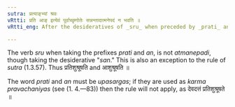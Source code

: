 ```yaml
---
sutra: प्रत्याङ्भ्यां श्रवः
vRtti: प्रति आङ् इत्येवं पूर्वाच्छृणोतेः सन्नन्तादात्मनेपदं न भवति ॥
vRtti_eng: After the desideratives of _sru_ when preceded by _prati_ and _an_ the _Atmanepada_ is not used.

---
```

The verb _sru_ when taking the prefixes _prati_ and _an_, is not _atmanepadi_, though taking the desiderative "_san_." This is also an exception to the rule of _sutra_ (1.3.57). Thus प्रतिशुश्रूषति and आशुश्रूषति ॥

The word _prati_ and _an_ must be _upasargas_; if they are used as _karma_ _pravachaniyas_ (see (1. 4.—83)) then the rule will not apply, as देवदत्तं प्रतिशुश्रूषते ॥